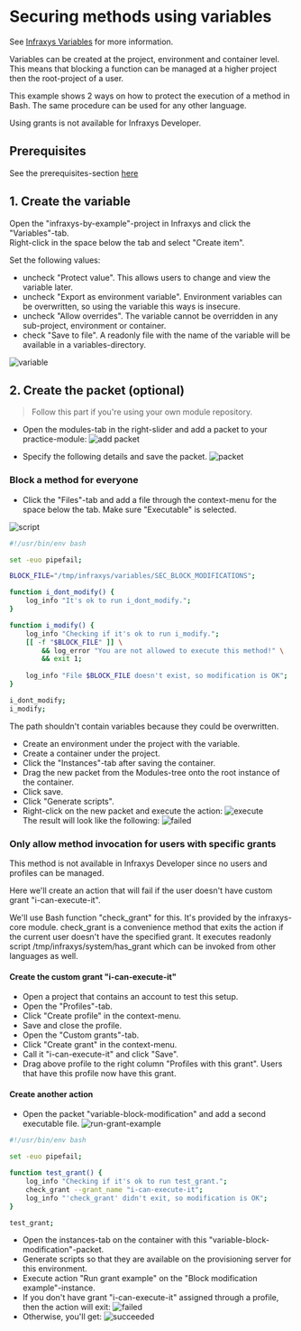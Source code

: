 # Securing methods using variables

See <a href="https://infraxys.io/concepts/resource-types/variable/" target="_blank">Infraxys Variables</a> for more information.

Variables can be created at the project, environment and container level. This means that blocking a function can be managed at a higher project then the root-project of a user.

This example shows 2 ways on how to protect the execution of a method in Bash. The same procedure can be used for any other language.


Using grants is not available for Infraxys Developer.


## Prerequisites

See the prerequisites-section [here](../../README.md)


## 1. Create the variable

Open the "infraxys-by-example"-project in Infraxys and click the "Variables"-tab.  
Right-click in the space below the tab and select "Create item".

Set the following values:
- uncheck "Protect value". This allows users to change and view the variable later.
- uncheck "Export as environment variable". Environment variables can be overwritten, so using the variable this ways is insecure.
- uncheck "Allow overrides". The variable cannot be overridden in any sub-project, environment or container.
- check "Save to file". A readonly file with the name of the variable will be available in a variables-directory.

![variable](resources/variable.png "Creating a variable")

## 2. Create the packet (optional)

> Follow this part if you're using your own module repository.   

- Open the modules-tab in the right-slider and add a packet to your practice-module:
![add packet](resources/add-packet.png "Add packet")

- Specify the following details and save the packet.
![packet](resources/packet-form.png "Add packet")


### Block a method for everyone
- Click the "Files"-tab and add a file through the context-menu for the space below the tab. Make sure "Executable" is selected.

![script](resources/script.png "Script")
```bash
#!/usr/bin/env bash

set -euo pipefail;

BLOCK_FILE="/tmp/infraxys/variables/SEC_BLOCK_MODIFICATIONS";

function i_dont_modify() {
	log_info "It's ok to run i_dont_modify.";
}

function i_modify() {
	log_info "Checking if it's ok to run i_modify.";
	[[ -f "$BLOCK_FILE" ]] \
		&& log_error "You are not allowed to execute this method!" \
		&& exit 1;
	
	log_info "File $BLOCK_FILE doesn't exist, so modification is OK";
}

i_dont_modify;
i_modify;
```

The path shouldn't contain variables because they could be overwritten.
- Create an environment under the project with the variable.
- Create a container under the project.
- Click the "Instances"-tab after saving the container.
- Drag the new packet from the Modules-tree onto the root instance of the container.
- Click save.
- Click "Generate scripts".
- Right-click on the new packet and execute the action:
![execute](resources/execute-action.png "Execute action")  
The result will look like the following:
![failed](resources/execute-failed.png "Execute failed")

 
### Only allow method invocation for users with specific grants

This method is not available in Infraxys Developer since no users and profiles can be managed.

Here we'll create an action that will fail if the user doesn't have custom grant "i-can-execute-it".  

We'll use Bash function "check_grant" for this. It's provided by the infraxys-core module. 
check_grant is a convenience method that exits the action if the current user doesn't have the specified grant. It executes readonly script /tmp/infraxys/system/has_grant which can be invoked from other languages as well.

#### Create the custom grant "i-can-execute-it"

- Open a project that contains an account to test this setup.
- Open the "Profiles"-tab.
- Click "Create profile" in the context-menu.
- Save and close the profile.
- Open the "Custom grants"-tab.
- Click "Create grant" in the context-menu.
- Call it "i-can-execute-it" and click "Save".
- Drag above profile to the right column "Profiles with this grant". Users that have this profile now have this grant.

#### Create another action

- Open the packet "variable-block-modification" and add a second executable file.
![run-grant-example](resources/run-grant-example.sh.png "Run grant example")

```bash
#!/usr/bin/env bash

set -euo pipefail;

function test_grant() {
	log_info "Checking if it's ok to run test_grant.";
	check_grant --grant_name "i-can-execute-it";
	log_info "'check_grant' didn't exit, so modification is OK";
}

test_grant;
```

- Open the instances-tab on the container with this "variable-block-modification"-packet.
- Generate scripts so that they are available on the provisioning server for this environment.
- Execute action "Run grant example" on the "Block modification example"-instance.
- If you don't have grant "i-can-execute-it" assigned through a profile, then the action will exit:
![failed](resources/check-grant-failed.png "Check grant failed")
- Otherwise, you'll get:
![succeeded](resources/check-grant-succeeded.png "Check grant succeeded")

